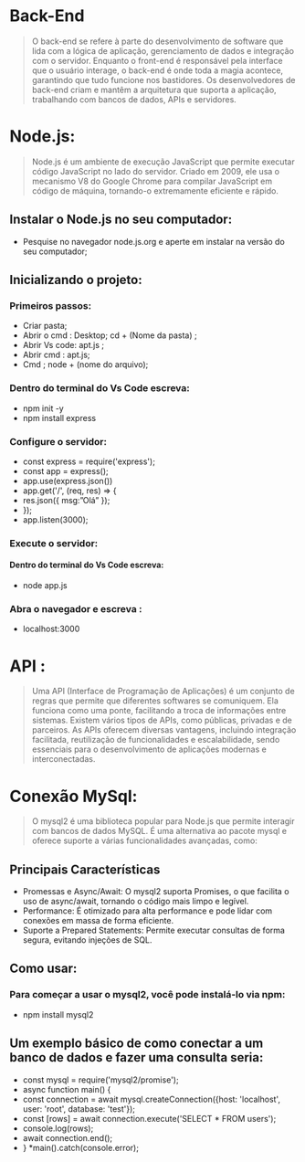 # Back-End
>O back-end se refere à parte do desenvolvimento de software que lida com a lógica de aplicação, gerenciamento de dados e integração com o servidor. Enquanto o front-end é responsável pela interface que o usuário interage, o back-end é onde toda a magia acontece, garantindo que tudo funcione nos bastidores. Os desenvolvedores de back-end criam e mantêm a arquitetura que suporta a aplicação, trabalhando com bancos de dados, APIs e servidores.

# Node.js:
>Node.js é um ambiente de execução JavaScript que permite executar código JavaScript no lado do servidor. Criado em 2009, ele usa o mecanismo V8 do Google Chrome para compilar JavaScript em código de máquina, tornando-o extremamente eficiente e rápido.

## Instalar o Node.js no seu computador:
* Pesquise no navegador node.js.org e aperte em instalar na versão do seu computador;

## Inicializando o projeto:
### Primeiros passos:
* Criar pasta;
* Abrir o cmd : Desktop; cd + (Nome da pasta) ; 
* Abrir Vs code: apt.js ; 
* Abrir cmd : apt.js;
* Cmd ; node + (nome do arquivo);

### Dentro do terminal do Vs Code escreva:
* npm init -y 
* npm install express

### Configure o servidor:
* const express = require('express'); 
* const app = express(); 
* app.use(express.json()) 
* app.get('/', (req, res) => { 
* res.json({ msg:”Olá” }); 
* }); 
* app.listen(3000); 

### Execute o servidor:
#### Dentro do terminal do Vs Code escreva:
* node app.js 
### Abra o navegador e escreva :
* localhost:3000

# API :

> Uma API (Interface de Programação de Aplicações) é um conjunto de regras que permite que diferentes softwares se comuniquem. Ela funciona como uma ponte, facilitando a troca de informações entre sistemas. Existem vários tipos de APIs, como públicas, privadas e de parceiros. As APIs oferecem diversas vantagens, incluindo integração facilitada, reutilização de funcionalidades e escalabilidade, sendo essenciais para o desenvolvimento de aplicações modernas e interconectadas.

# Conexão MySql:

> O mysql2 é uma biblioteca popular para Node.js que permite interagir com bancos de dados MySQL. É uma alternativa ao pacote mysql e oferece suporte a várias funcionalidades avançadas, como:

## Principais Características
* Promessas e Async/Await: O mysql2 suporta Promises, o que facilita o uso de async/await, tornando o código mais limpo e legível.
* Performance: É otimizado para alta performance e pode lidar com conexões em massa de forma eficiente.
* Suporte a Prepared Statements: Permite executar consultas de forma segura, evitando injeções de SQL.

## Como usar:

### Para começar a usar o mysql2, você pode instalá-lo via npm:
* npm install mysql2

## Um exemplo básico de como conectar a um banco de dados e fazer uma consulta seria:

* const mysql = require('mysql2/promise');
* async function main() {
* const connection = await mysql.createConnection({host: 'localhost', user: 'root', database: 'test'});
* const [rows] = await connection.execute('SELECT * FROM users');
* console.log(rows);
* await connection.end();
* }
*main().catch(console.error);











